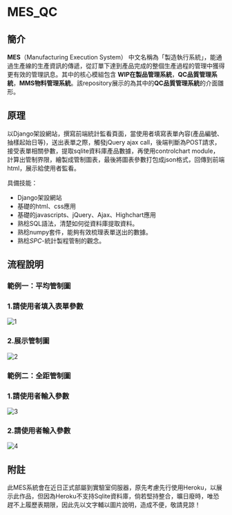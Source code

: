 # MES_QC

## 簡介

**MES**（Manufacturing Execution System） 中文名稱為「製造執行系統」，能通過生產線的生產資訊的傳遞，從訂單下達到產品完成的整個生產過程的管理中獲得更有效的管理訊息。其中的核心模組包含 **WIP在製品管理系統**，**QC品質管理系統**，**MMS物料管理系統**。該repository展示的為其中的**QC品質管理系統**的介面雛形。

## 原理

以Django架設網站，撰寫前端統計監看頁面，當使用者填寫表單內容(產品編號、抽樣起始日等)，送出表單之際，觸發jQuery ajax call，後端判斷為POST請求，接受表單相關參數，提取sqlite資料庫產品數據，再使用controlchart module，計算出管制界限，繪製成管制圖表，最後將圖表參數打包成json格式，回傳到前端html，展示給使用者監看。

具備技能：<br>

+ Django架設網站
+ 基礎的html、css應用
+ 基礎的javascripts、jQuery、Ajax、Highchart應用
+ 熟稔SQL語法，清楚如何從資料庫提取資料。
+ 熟稔numpy套件，能夠有效梳理表單送出的數據。
+ 熟稔*SPC*-統計製程管制的觀念。

## 流程說明

### 範例一：平均管制圖

### 1.請使用者填入表單參數

![1](<https://github.com/vbjc5275/MES_QC/raw/master/image/1.jpg>)

###  2.展示管制圖

![2](<https://github.com/vbjc5275/MES_QC/raw/master/image/2.jpg>)

### 範例二：全距管制圖

### 1.請使用者輸入參數

![3](<https://github.com/vbjc5275/MES_QC/raw/master/image/3.jpg>)

### 2.請使用者輸入參數

![4](<https://github.com/vbjc5275/MES_QC/raw/master/image/4.jpg>)

## 附註

此MES系統會在近日正式部屬到實驗室伺服器，原先考慮先行使用Heroku，以展示此作品，但因為Heroku不支持Sqlite資料庫，倘若堅持整合，曠日廢時，唯恐趕不上履歷表期限，因此先以文字輔以圖片說明，造成不便，敬請見諒！

